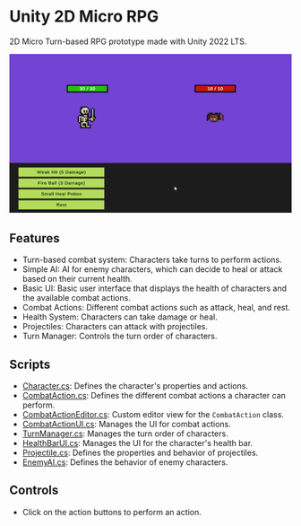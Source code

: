 # Unity 2D Micro RPG

2D Micro Turn-based RPG prototype made with Unity 2022 LTS.

![Preview](./preview.gif)

## Features

- Turn-based combat system: Characters take turns to perform actions.
- Simple AI: AI for enemy characters, which can decide to heal or attack based on their current health.
- Basic UI: Basic user interface that displays the health of characters and the available combat actions.
- Combat Actions: Different combat actions such as attack, heal, and rest.
- Health System: Characters can take damage or heal.
- Projectiles: Characters can attack with projectiles.
- Turn Manager: Controls the turn order of characters.

## Scripts

- [Character.cs](Assets/Scripts/Character.cs): Defines the character's properties and actions.
- [CombatAction.cs](Assets/Scripts/CombatAction.cs): Defines the different combat actions a character can perform.
- [CombatActionEditor.cs](Assets/Scripts/CombatActionEditor.cs): Custom editor view for the `CombatAction` class. 
- [CombatActionUI.cs](Assets/Scripts/CombatActionUI.cs): Manages the UI for combat actions.
- [TurnManager.cs](Assets/Scripts/TurnManager.cs): Manages the turn order of characters.
- [HealthBarUI.cs](Assets/Scripts/HealthBarUI.cs): Manages the UI for the character's health bar.
- [Projectile.cs](Assets/Scripts/Projectile.cs): Defines the properties and behavior of projectiles.
- [EnemyAI.cs](Assets/Scripts/EnemyAI.cs): Defines the behavior of enemy characters.

## Controls

- Click on the action buttons to perform an action.